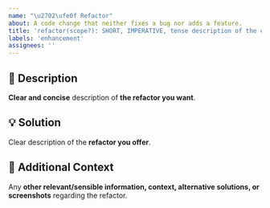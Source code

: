 ```yaml
---
name: "\u2702\ufe0f Refactor"
about: A code change that neither fixes a bug nor adds a feature.
title: 'refactor(scope?): SHORT, IMPERATIVE, tense description of the change'
labels: 'enhancement'
assignees: ''
---
```

<!-- **********************************************************************************************
Hey! 🍻

Please search open and closed refactor requests before submitting a new refactor request.
Existing refactor requests may present your particular change or similar enough
to contribute to that, thus simplify and make the refactor request more clear.
*********************************************************************************************** -->

🚀 Description
---------------------------------------------------------------------------------------------------

**Clear and concise** description of **the refactor you want**.

💡 Solution
---------------------------------------------------------------------------------------------------

Clear description of the **refactor you offer**.

💬 Additional Context
---------------------------------------------------------------------------------------------------

Any **other relevant/sensible information, context, alternative solutions, or screenshots** regarding the refactor.
